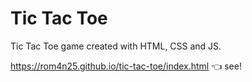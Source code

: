# Tic Tac Toe
Tic Tac Toe game created with HTML, CSS and JS.

https://rom4n25.github.io/tic-tac-toe/index.html :point_left: see!
